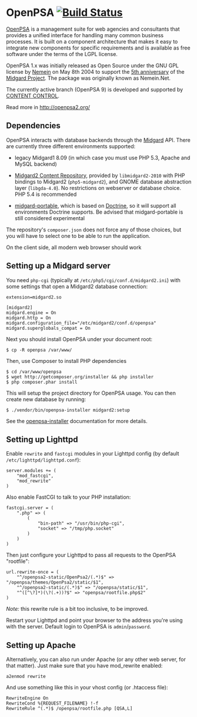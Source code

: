 OpenPSA [![Build Status](https://secure.travis-ci.org/flack/openpsa.png?branch=master)](https://travis-ci.org/flack/openpsa)
=======

[OpenPSA](http://midgard-project.org/openpsa/) is a management suite for web agencies and consultants that provides a unified interface for handling many common business processes. It is built on a component architecture that makes it easy to integrate new components for specific requirements and is available as free software under the terms of the LGPL license.

OpenPSA 1.x was initially released as Open Source under the GNU GPL license by [Nemein](http://nemein.com/) on May 8th 2004 to support the [5th anniversary](http://www.midgard-project.org/updates/midgard-5th-anniversary.html) of the [Midgard Project](http://www.midgard-project.org/). The package was originally known as Nemein.Net.

The currently active branch (OpenPSA 9) is developed and supported by [CONTENT CONTROL](http://www.contentcontrol-berlin.de/).

Read more in <http://openpsa2.org/>

## Dependencies

OpenPSA interacts with database backends through the [Midgard](http://midgard-project.org/) API. There are currently 
three different environments supported:

* legacy Midgard1 8.09 (in which case you must use PHP 5.3, Apache and MySQL backend)

* [Midgard2 Content Repository](https://github.com/midgardproject/midgard-core), provided by `libmidgard2-2010` with 
  PHP bindings to Midgard2 (`php5-midgard2`), and GNOME database abstraction layer (`libgda-4.0`). No restrictions on
  webserver or database choice. PHP 5.4 is recommended

* [midgard-portable](https://github.com/flack/midgard-portable), which is based on [Doctrine](http://www.doctrine-project.org/), 
  so it will support all environments Doctrine supports. Be advised that midgard-portable is still considered experimental

The repository's `composer.json` does not force any of those choices, but you will have to select one to be able to 
run the application.

On the client side, all modern web browser should work

## Setting up a Midgard server

You need `php-cgi` (typically at `/etc/php5/cgi/conf.d/midgard2.ini`) with some settings that open a Midgard2 database connection:

    extension=midgard2.so

    [midgard2]
    midgard.engine = On
    midgard.http = On
    midgard.configuration_file="/etc/midgard2/conf.d/openpsa"
    midgard.superglobals_compat = On

Next you should install OpenPSA under your document root:

    $ cp -R openpsa /var/www/

Then, use Composer to install PHP dependencies

    $ cd /var/www/openpsa
    $ wget http://getcomposer.org/installer && php installer
    $ php composer.phar install


This will setup the project directory for OpenPSA usage. You can then create new database by running:

    $ ./vendor/bin/openpsa-installer midgard2:setup

See the [openpsa-installer](https://github.com/flack/openpsa-installer) documentation for more details.


## Setting up Lighttpd

Enable `rewrite` and `fastcgi` modules in your Lighttpd config (by default `/etc/lighttpd/lighttpd.conf`):

    server.modules += (
        "mod_fastcgi",
        "mod_rewrite"
    )

Also enable FastCGI to talk to your PHP installation:

    fastcgi.server = (
        ".php" => (
            (
                "bin-path" => "/usr/bin/php-cgi",
                "socket" => "/tmp/php.socket"
            )
        )
    )

Then just configure your Lighttpd to pass all requests to the OpenPSA "rootfile":

    url.rewrite-once = (
        "^/openpsa2-static/OpenPsa2/(.*)$" => "/openpsa/themes/OpenPsa2/static/$1",
        "^/openpsa2-static/(.*)$" => "/openpsa/static/$1",
        "^([^\?]*)(\?(.+))?$" => "openpsa/rootfile.php$2"
    )

*Note:* this rewrite rule is a bit too inclusive, to be improved.

Restart your Lighttpd and point your browser to the address you're using with the server. Default login to OpenPSA is `admin`/`password`.

## Setting up Apache

Alternatively, you can also run under Apache (or any other web server, for that matter). Just make sure that you have mod_rewrite enabled:

    a2enmod rewrite

And use something like this in your vhost config (or .htaccess file):

    RewriteEngine On
    RewriteCond %{REQUEST_FILENAME} !-f
    RewriteRule ^(.*)$ /openpsa/rootfile.php [QSA,L]
